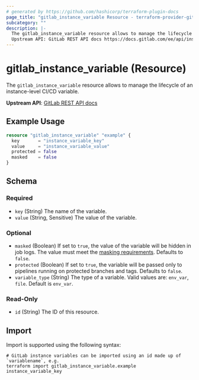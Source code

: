 ```yaml
---
# generated by https://github.com/hashicorp/terraform-plugin-docs
page_title: "gitlab_instance_variable Resource - terraform-provider-gitlab"
subcategory: ""
description: |-
  The gitlab_instance_variable resource allows to manage the lifecycle of an instance-level CI/CD variable.
  Upstream API: GitLab REST API docs https://docs.gitlab.com/ee/api/instance_level_ci_variables.html
---
```


# gitlab_instance_variable (Resource)

The `gitlab_instance_variable` resource allows to manage the lifecycle of an instance-level CI/CD variable.

**Upstream API**: [GitLab REST API docs](https://docs.gitlab.com/ee/api/instance_level_ci_variables.html)

## Example Usage

```terraform
resource "gitlab_instance_variable" "example" {
  key       = "instance_variable_key"
  value     = "instance_variable_value"
  protected = false
  masked    = false
}
```

<!-- schema generated by tfplugindocs -->
## Schema

### Required

- `key` (String) The name of the variable.
- `value` (String, Sensitive) The value of the variable.

### Optional

- `masked` (Boolean) If set to `true`, the value of the variable will be hidden in job logs. The value must meet the [masking requirements](https://docs.gitlab.com/ee/ci/variables/#masked-variables). Defaults to `false`.
- `protected` (Boolean) If set to `true`, the variable will be passed only to pipelines running on protected branches and tags. Defaults to `false`.
- `variable_type` (String) The type of a variable. Valid values are: `env_var`, `file`. Default is `env_var`.

### Read-Only

- `id` (String) The ID of this resource.

## Import

Import is supported using the following syntax:

```shell
# GitLab instance variables can be imported using an id made up of `variablename`, e.g.
terraform import gitlab_instance_variable.example instance_variable_key
```
